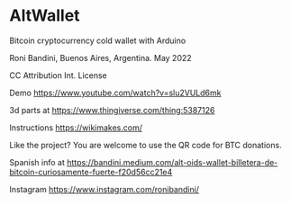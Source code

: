 # AltWallet

Bitcoin cryptocurrency cold wallet with Arduino

Roni Bandini, Buenos Aires, Argentina. May 2022

CC Attribution Int. License 

Demo https://www.youtube.com/watch?v=slu2VULd6mk

3d parts at https://www.thingiverse.com/thing:5387126

Instructions https://wikimakes.com/

Like the project? You are welcome to use the QR code for BTC donations. 

Spanish info at https://bandini.medium.com/alt-oids-wallet-billetera-de-bitcoin-curiosamente-fuerte-f20d56cc21e4

Instagram https://www.instagram.com/ronibandini/
